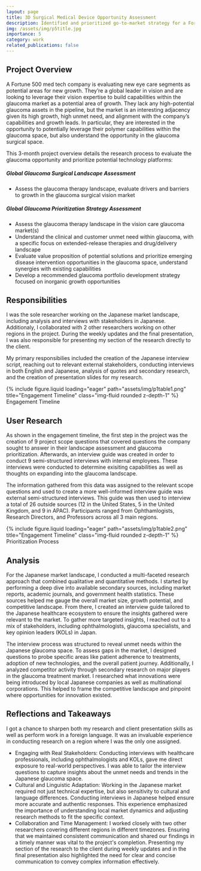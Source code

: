 ```yaml
---
layout: page
title: 3D Surgical Medical Device Opportunity Assessment
description: Identified and prioritized go-to-market strategy for a Fortune 500 medical device company in the 3D surgical space, including conducting competitive analysis
img: /assets/img/p5title.jpg
importance: 5
category: work
related_publications: false
---
```


## Project Overview

A Fortune 500 med tech company is evaluating new eye care segments as potential areas for new growth. They’re a global leader in vision and are looking to leverage their vision expertise to build capabilities within the glaucoma market as a potential area of growth. They lack any high-potential glaucoma assets in the pipeline, but the market is an interesting adjacency given its high growth, high unmet need, and alignment with the company’s capabilities and growth leads. In particular, they are interested in the opportunity to potentially leverage their polymer capabilities within the glaucoma space, but also understand the opportunity in the glaucoma surgical space.

This 3-month project overview details the research process to evaluate the glaucoma opportunity and prioritize potential technology platforms:

##### Global Glaucoma Surgical Landscape Assessment

-   Assess the glaucoma therapy landscape, evaluate drivers and barriers to growth in the glaucoma surgical vision market

##### Global Glaucoma Prioritization Strategy Assessment

-   Assess the glaucoma therapy landscape in the vision care glaucoma market(s)
-   Understand the clinical and customer unmet need within glaucoma, with a specific focus on extended-release therapies and drug/delivery landscape
-   Evaluate value proposition of potential solutions and prioritize emerging disease intervention opportunities in the glaucoma space, understand synergies with existing capabilities
-   Develop a recommended glaucoma portfolio development strategy focused on inorganic growth opportunities

## Responsibilities

I was the sole researcher working on the Japanese market landscape, including analysis and interviews with stakeholders in Japanese. Additionaly, I collaborated with 2 other researchers working on other regions in the project. During the weekly updates and the final presentation, I was also responsible for presenting my section of the research directly to the client.

My primary responsibilies included the creation of the Japanese interview script, reaching out to relevant external stakeholders, conducting interviews in both English and Japanese, analysis of quotes and secondary research, and the creation of presentation slides for my research.

<div class="row">
    <div class="col-sm mt-3 mt-md-0">
        {% include figure.liquid loading="eager" path="assets/img/p1table1.png" title="Engagement Timeline" class="img-fluid rounded z-depth-1" %}
    </div>
</div>
<div class="caption">
    Engagement Timeline
</div>

## User Research

As shown in the engagement timeline, the first step in the project was the creation of 9 project scope questions that covered questions the company sought to answer in their landscape assessment and glaucoma prioritization. Afterwards, an interview guide was created in order to conduct 9 semi-structured interviews with internal employees. These interviews were conducted to determine exisiting capabilities as well as thoughts on expanding into the glaucoma landscape.

The information gathered from this data was assigned to the relevant scope questions and used to create a more well-informed interview guide was external semi-structured interviews. This guide was then used to interview a total of 26 outside sources (12 in the United States, 5 in the United Kingdom, and 9 in APAC). Participants ranged from Ophthamlogists, Research Directors, and Professors across all 3 main regions.

<div class="row">
    <div class="col-sm mt-3 mt-md-0">
        {% include figure.liquid loading="eager" path="assets/img/p1table2.png" title="Engagement Timeline" class="img-fluid rounded z-depth-1" %}
    </div>
</div>
<div class="caption">
    Prioritization Process
</div>

## Analysis

For the Japanese market landscape, I conducted a multi-faceted research approach that combined qualitative and quantitative methods. I started by performing a deep dive into available secondary sources, including market reports, academic journals, and government health statistics. These sources helped me gauge the overall market size, growth potential, and competitive landscape. From there, I created an interview guide tailored to the Japanese healthcare ecosystem to ensure the insights gathered were relevant to the market. To gather more targeted insights, I reached out to a mix of stakeholders, including ophthalmologists, glaucoma specialists, and key opinion leaders (KOLs) in Japan.

The interview process was structured to reveal unmet needs within the Japanese glaucoma space. To assess gaps in the market, I designed questions to probe specific areas like patient adherence to treatments, adoption of new technologies, and the overall patient journey. Additionally, I analyzed competitor activity through secondary research on major players in the glaucoma treatment market. I researched what innovations were being introduced by local Japanese companies as well as multinational corporations. This helped to frame the competitive landscape and pinpoint where opportunities for innovation existed.

## Reflections and Takeaways

I got a chance to sharpen both my research and client presentation skills as well as perform work in a foreign language. It was an invaluable experience in conducting research on a region where I was the only one assigned.

-   Engaging with Real Stakeholders: Conducting interviews with healthcare professionals, including ophthalmologists and KOLs, gave me direct exposure to real-world perspectives. I was able to tailor the interview questions to capture insights about the unmet needs and trends in the Japanese glaucoma space.
-   Cultural and Linguistic Adaptation: Working in the Japanese market required not just technical expertise, but also sensitivity to cultural and language differences. Conducting interviews in Japanese helped ensure more accurate and authentic responses. This experience emphasized the importance of understanding local market dynamics and adjusting research methods to fit the specific context.
-   Collaboration and Time Management: I worked closely with two other researchers covering different regions in different timezones. Ensuring that we maintained consistent communication and shared our findings in a timely manner was vital to the project's completion. Presenting my section of the research to the client during weekly updates and in the final presentation also highlighted the need for clear and concise communication to convey complex information effectively.
